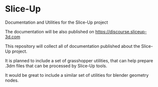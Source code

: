# Slice-Up
Documentation and Utilities for the Slice-Up project

The documentation will be also published on https://discourse.sliceup-3d.com

This repository will collect all of documentation published about the Slice-Up project.

It is planned to include a set of grasshopper utilities, that can help prepare .3dm files that can be processed by Slice-Up tools.

It would be great to include a similar set of utilities for blender geometry nodes.
